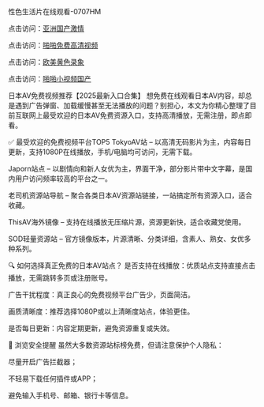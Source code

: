 性色生活片在线观看-0707HM

点击访问：<a href="https://bered.pages.dev/">亚洲国产激情</a>

点击访问：<a href="https://gfd-5xg.pages.dev/">啪啪免费高清视频</a>

点击访问：<a href="https://bsdf-5f5.pages.dev/">欧美黄色录象</a>

点击访问：<a href="https://gda-c7m.pages.dev/">啪啪小视频国产</a>

日本AV免费视频推荐【2025最新入口合集】
想免费在线观看日本AV内容，却总是遇到广告弹窗、加载缓慢甚至无法播放的问题？别担心，本文为你精心整理了目前互联网上最受欢迎的日本AV免费资源入口，支持高清播放，无需注册，即点即看。

✅ 最受欢迎的免费视频平台TOP5
TokyoAV站 – 以高清无码影片为主，内容每日更新，支持1080P在线播放，手机/电脑均可访问，无需下载。

Japorn站点 – 以剧情向和新人女优为主，界面干净，部分影片带中文字幕，是国内用户访问频率较高的平台之一。

老司机资源站导航 – 聚合各类日本AV资源站链接，一站搞定所有资源入口，适合收藏。

ThisAV海外镜像 – 支持在线播放无压缩片源，资源更新快，适合收藏党使用。

SOD轻量资源站 – 官方镜像版本，片源清晰、分类详细，含素人、熟女、女优多种系列。

🔍 如何选择真正免费的日本AV站点？
是否支持在线播放：优质站点支持直接点击播放，无需跳转多页或注册账号。

广告干扰程度：真正良心的免费视频平台广告少，页面简洁。

画质清晰度：推荐选择1080P或以上清晰度站点，体验更佳。

是否每日更新：内容定期更新，避免资源重复或失效。

🔐 浏览安全提醒
虽然大多数资源站标榜免费，但请注意保护个人隐私：

尽量开启广告拦截器；

不轻易下载任何插件或APP；

避免输入手机号、邮箱、银行卡等信息。




<span style="display:none;">[Canonical link](https://github.com/inn234/27854 ）</span>
